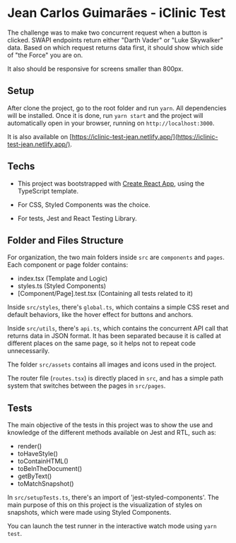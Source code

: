 # Jean Carlos Guimarães - iClinic Test

The challenge was to make two concurrent request when a button is clicked. SWAPI endpoints return either "Darth Vader" or "Luke Skywalker" data. Based on which request returns data first, it should show which side of "the Force" you are on.

It also should be responsive for screens smaller than 800px.

## Setup

After clone the project, go to the root folder and run `yarn`. All dependencies will be installed. Once it is done, run `yarn start` and the project will automatically open in your browser, running on `http://localhost:3000`.

It is also available on [https://iclinic-test-jean.netlify.app/](https://iclinic-test-jean.netlify.app/).

## Techs

- This project was bootstrapped with [Create React App](https://github.com/facebook/create-react-app), using the TypeScript template.

- For CSS, Styled Components was the choice.

- For tests, Jest and React Testing Library.

## Folder and Files Structure

For organization, the two main folders inside `src` are `components` and `pages`. Each component or page folder contains:

- index.tsx (Template and Logic)
- styles.ts (Styled Components)
- [Component/Page].test.tsx (Containing all tests related to it)

Inside `src/styles`, there's `global.ts`, which contains a simple CSS reset and default behaviors, like the hover effect for buttons and anchors.

Inside `src/utils`, there's `api.ts`, which contains the concurrent API call that returns data in JSON format. It has been separated because it is called at different places on the same page, so it helps not to repeat code unnecessarily.

The folder `src/assets` contains all images and icons used in the project.

The router file (`routes.tsx`) is directly placed in `src`, and has a simple path system that switches between the pages in `src/pages`.

## Tests

The main objective of the tests in this project was to show the use and knowledge of the different methods available on Jest and RTL, such as:

- render()
- toHaveStyle()
- toContainHTML()
- toBeInTheDocument()
- getByText()
- toMatchSnapshot()

In `src/setupTests.ts`, there's an import of 'jest-styled-components'. The main purpose of this on this project is the visualization of styles on snapshots, which were made using Styled Components.

You can launch the test runner in the interactive watch mode using `yarn test`.
